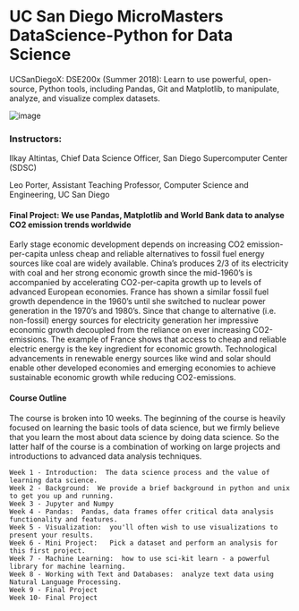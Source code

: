 # UC San Diego MicroMasters DataScience-Python for Data Science
UCSanDiegoX: DSE200x (Summer 2018): Learn to use powerful, open-source, Python tools, including Pandas, Git and Matplotlib, to manipulate, analyze, and visualize complex datasets. 

![image](https://user-images.githubusercontent.com/59873708/219880732-edad3feb-71b6-4a9f-8241-bb560e07aac2.png)

### Instructors: 
Ilkay Altintas, Chief Data Science Officer, San Diego Supercomputer Center (SDSC) 

Leo Porter, Assistant Teaching Professor, Computer Science and Engineering, UC San Diego

#### Final Project: We use Pandas, Matplotlib and World Bank data to analyse CO2 emission trends worldwide ####

Early stage economic development depends on increasing CO2 emission-per-capita unless cheap and reliable alternatives to
fossil fuel energy sources like coal are widely available. China’s produces 2/3 of its electricity with coal and her strong
economic growth since the mid-1960’s is accompanied by accelerating CO2-per-capita growth up to levels of advanced European
economies. France has shown a similar fossil fuel growth dependence in the 1960’s until she switched to nuclear power generation in
the 1970’s and 1980’s. Since that change to alternative (i.e. non-fossil) energy sources for electricity generation her impressive
economic growth decoupled from the reliance on ever increasing CO2-emissions. The example of France shows that access to cheap and
reliable electric energy is the key ingredient for economic growth. Technological advancements in renewable energy sources like
wind and solar should enable other developed economies and emerging economies to achieve sustainable economic growth while reducing
CO2-emissions. 

#### Course Outline ####

The course is broken into 10 weeks.  The beginning of the course is heavily focused on learning the basic tools of data science, but we firmly believe that you learn the most about data science by doing data science.  So the latter half of the course is a combination of working on large projects and introductions to advanced data analysis techniques.

    Week 1 - Introduction:  The data science process and the value of learning data science.
    Week 2 - Background:  We provide a brief background in python and unix to get you up and running.  
    Week 3 - Jupyter and Numpy  
    Week 4 - Pandas:  Pandas, data frames offer critical data analysis functionality and features.
    Week 5 - Visualization:  you'll often wish to use visualizations to present your results.
    Week 6 - Mini Project:   Pick a dataset and perform an analysis for this first project.
    Week 7 - Machine Learning:  how to use sci-kit learn - a powerful library for machine learning.
    Week 8 - Working with Text and Databases:  analyze text data using Natural Language Processing.
    Week 9 - Final Project
    Week 10- Final Project  
